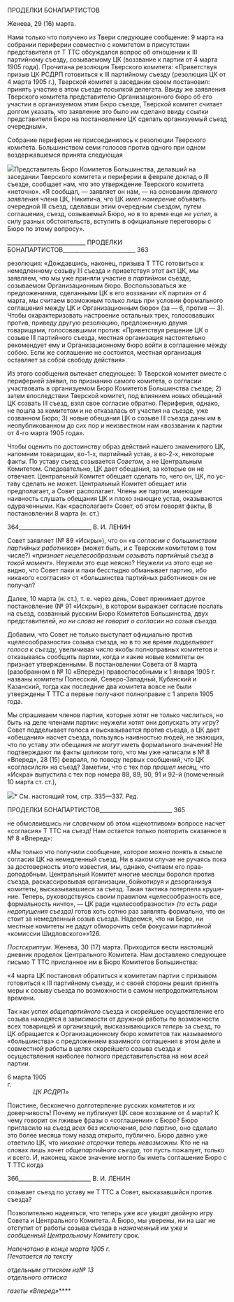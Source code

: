 ПРОДЕЛКИ БОНАПАРТИСТОВ

Женева, 29 (16) марта.

Нами только что получено из Твери следующее сообщение: 9 марта на собрании пе­риферии совместно с комитетом в присутствии представителя от Τ TTC обсуждался во­прос об отношении к III партийному съезду, созываемому ЦК (воззвание к партии от 4 марта 1905 года). Прочитана резолюция Тверского комитета: «Приветствуя призыв ЦК РСДРП готовиться к III партийному съезду (резолюция ЦК от 4 марта 1905 г.), Твер­ской комитет в заседании своем постановил: принять участие в этом съезде посылкой делегата. Ввиду же заявления Тверского комитета представителю Организационного бюро об его участии в организуемом этим Бюро съезде, Тверской комитет считает дол­гом указать, что заявление это было им сделано ввиду ссылки представителя Бюро на постановление ЦК сделать организуемый съезд очередным».

Собрание периферии не присоединилось к резолюции Тверского комитета. Боль­шинством семи голосов против одного при одном воздержавшемся принята следующая

![](file:///C:/Users/bot32/AppData/Local/Temp/msohtmlclip1/01/clip_image001.png)Представитель Бюро Комитетов Большинства, делавший на заседании Тверского комитета и пери­ферии в феврале доклад о III съезде, сообщает нам, что это утверждение Тверского комитета «неточно». «Я сообщал, — заявляет он нам, — на основании _прямого заявления_ члена ЦК, Никитича, чго ЦК _имел намерение_ объявить очередной III съезд, сделавши этим очередным съездом, путем соглашения, съезд, созываемый Бюро, но в то время еще _не успел,_ в силу разных обстоятельств, вступить в официальные переговоры с Бюро по этому вопросу».

  

____________________________ ПРОДЕЛКИ БОНАПАРТИСТОВ__________________________ 363

резолюция: «Дождавшись, наконец, призыва Τ TTC готовиться к немедленному созыву III съезда и приветствуя этот акт ЦК, мы заявляем, что мы уже приняли участие в _партий­ном_ съезде, созываемом Организационным бюро. Воспользоваться же предложениями, сделанными ЦК в его воззвании «К партии» от 4 марта, мы считаем возможным только лишь при условии формального соглашения между ЦК и Организационным бюро» (за — 6, против — 3). Чтобы охарактеризовать настроение остальных трех, голосовавших против, приведу другую резолюцию, предложенную двумя товарищами, голосовавши­ми против: «Приветствуя решение ЦК о созыве III партийного съезда, местная органи­зация настоятельно рекомендует ему и Организационному бюро войти в соглашение между собою. Если же соглашение не состоится, местная организация оставляет за со­бой свободу действия».

Из этого сообщения вытекает следующее: 1) Тверской комитет вместе с периферией заявил, по признанию самого комитета, о согласии участвовать в организуемом Бюро Комитетов Большинства съезде; 2) затем впоследствии Тверской комитет, под влияни­ем новых обещаний ЦК созвать III съезд, взял свое согласие обратно. Периферия, одна­ко, не пошла за комитетом и не отказалась от участия на съезде, уже созванном Бюро; 3) новые обещания ЦК о созыве III съезда даны им в неопубликованном до сих пор и неизвестном нам «воззвании к партии от 4-го марта 1905 года».

Чтобы оценить по достоинству образ действий нашего знаменитого ЦК, напомним товарищам, во-1-х, партийный устав, а во-2-х, некоторые факты. По уставу съезд созы­вается _Советом,_ а не Центральным Комитетом. Следовательно, ЦК дает обещания, за которые он не отвечает. Центральный Комитет обещает сделать то, чего он, ЦК, по ус­таву сделать не может. Центральный Комитет обещает или предполагает, а Совет рас­полагает. Члены же партии, имеющие наивность слушать обещания ЦК и плохо знаю­щие устав, оказываются одураченными. Как «располагает» Совет, об этом говорят фак­ты, В постановлении 8 марта (н. ст.)

  

364__________________________ В. И. ЛЕНИН

Совет заявляет (№ 89 «Искры»), что он «в _согласии с большинством партийных ра­ботников»_ (может быть, и с Тверским комитетом в том числе?) _«признает нецелесооб­разным созывать партийный съезд в такой момент»._ Неужели это еще неясно? Неу­жели из этого еще не видно, что Совет паки и паки бесстыдно обманывает партию, ибо никакого «согласия» от «большинства партийных работников» он не получал?

Далее, 10 марта (н. ст.), т. е. через день, Совет принимает другое постановление (№ 91 «Искры»), в котором выражает согласие послать на съезд, созванный русским Бюро Комитетов Большинства, двух представителей, _но ни слова не говорит о согласии_ _на созыв съезда._

Добавим, что Совет не только выступает официально против «целесообразности» созыва съезда, но в то же время _подделывает голоса к съезду,_ увеличивая число якобы полноправных комитетов и отказываясь сообщить партии, когда и какие новые комите­ты он признает утвержденными. В постановлении Совета от 8 марта (разобранном в № 10 «Вперед») правоспособными к 1 января 1905 г. названы комитеты Полесский, Северо-Западный, Кубанский и Казанский, тогда как последние два комитета вовсе не были утверждены Τ TTC a первые получают полноправие с 1 апреля 1905 года.

Мы спрашиваем членов партии, которые хотят не только числиться, но быть на деле членами партии: неужели хотят они допускать эту игру? Совет подделывает голоса и высказывается против съезда, а ЦК дает «обещания» насчет съезда, пользуясь наивно­стью людей, не знающих, что по уставу эти обещания _не могут_ иметь формального значения! Не подтверждают ли факты _целиком_ того, что мы уже написали в № 8 «Впе­ред», 28 (15) февраля, по поводу первых сообщений, что ЦК «согласился» на съезд? Заметим, что с тех пор _прошел месяц,_ что «Искра» выпустила с тех пор номера 88, 89, 90, 91 и 92-й (помеченный 10 марта ст. ст.),

![](file:///C:/Users/bot32/AppData/Local/Temp/msohtmlclip1/01/clip_image002.png)* См. настоящий том, стр. 335—337. _Ред._

  

ПРОДЕЛКИ БОНАПАРТИСТОВ__________________________ 365

не обмолвившись _ни словечком_ об этом «щекотливом» вопросе насчет «согласия» Τ TTC на съезд! Нам остается только повторить сказанное в № 8 «Вперед»:

«Мы только что получили сообщение, которое можно понять в смысле согласия ЦК на немедленный съезд. Ни в каком случае не ручаясь пока за достоверность этого известия, мы, однако, считаем его прав­доподобным. Центральный Комитет многие месяцы боролся против съезда, раскассировывая организа­ции, бойкотируя и дезорганизуя комитеты, высказывавшиеся за съезд. Такая тактика потерпела круше­ние. Теперь, руководствуясь своим правилом «целесообразность все, формальность ничто», — ЦК ради «целесообразности» _(то есть ради недопущения съезда)_ готов хоть сотню раз заявлять формально, что он стоит за немедленный созыв съезда. Надеемся, что ни Бюро, ни местные комитеты не дадут обморо­чить себя фокусами партийной «комиссии Шидловского»»126.

_Постскриптум._ Женева, 30 (17) марта. Приходится вести настоящий дневник проде­лок Центрального Комитета. Нам доставлено следующее письмо Τ TTC присланное им в Бюро Комитетов Большинства:

«4 марта ЦК постановил обратиться к комитетам партии с призывом готовиться к III партийному съезду, и с своей стороны решил принять меры к созыву съезда по возможности в самом непродолжи­тельном времени.

Так как успех _общепартийного_ съезда и скорейшее осуществление его созыва находятся в зависимо­сти от дружной работы по возможности всех товарищей и организаций, высказывающихся _теперь_ за съезд, то ЦК обращается к Организационному бюро комитетов так называемого «большинства» с пред­ложением взаимного соглашения в этом деле и совместной работы в целях скорейшего созыва съезда и осуществления наиболее полного представительства на нем _всей_ партии.

6 марта 1905 г.                                                                                                                                            _ЦК РСДРП»_

Поистине, бесконечно долготерпение русских комитетов и их доверчивость! Почему не публикует ЦК свое воззвание от 4 марта? К чему говорит он лживые фразы о «со­глашении» с Бюро? Бюро пригласило на съезд _всех_ без исключения, _всю партию,_ оно сделало это более месяца тому назад открыто, публично. Бюро давно уже ответило ЦК, что _никакие отсрочки_ теперь _невозможны._ Кто не на словах лишь хочет _общепартий­ного съезда,_ тот пусть пожалует, только и всего. И, наконец, какое значение могло бы иметь соглашение Бюро с Τ TTC когда

  

366__________________________ В. И. ЛЕНИН

созывает съезд по уставу не Τ TTC a Совет, высказавшийся против съезда?

Позволительно надеяться, что теперь уже _все_ увидят двойную игру Совета и Цен­трального Комитета. А Бюро, мы уверены, ни на шаг не отступит от работы созыва съезда в _назначенный_ им уже и _сообщенный Центральному Комитету_ срок.

_Напечатано в конце марта 1905 г.                                                          Печатается по тексту_

_отдельным оттиском из№ 13                                                                 отдельного оттиска_

_газеты «Вперед»_****